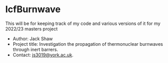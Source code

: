 # IcfBurnwave
This will be for keeping track of my code and various versions of it for my 2022/23 masters project

- Author: Jack Shaw 
- Project title: Investigation the propagation of thermonuclear burnwaves through inert barrers.
- Contact: js3019@york.ac.uk.
